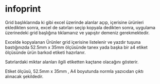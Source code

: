 # infoprint

Grid başlıklarında ki gibi excel üzerinde alanlar açıp, içerisine ürünleri ekledikten sonra, excel de satırları seçip kopyala dedikten sonra, uygulama üzerinedeki grid başlığına tıklamanız ve yapıştır demeniz gerekmektedir.


Excelde kopyalanan Ürünler grid içerisine listelenir ve yazdır tuşuna bastığınızda 52.5mm x 35mm ölçüsünde tanex yada başka bir a4 etiket ölçüsünde ürün barkod etiketi hazırlanır.

Satırlardaki miktar alanları ilgili etiketten kaçtane olacağını gösterir.

Etiket ölçüsü, 52.5mm x 35mm , A4 boyutunda normla yazıcıdan çıktı alınacak şekildedir.


